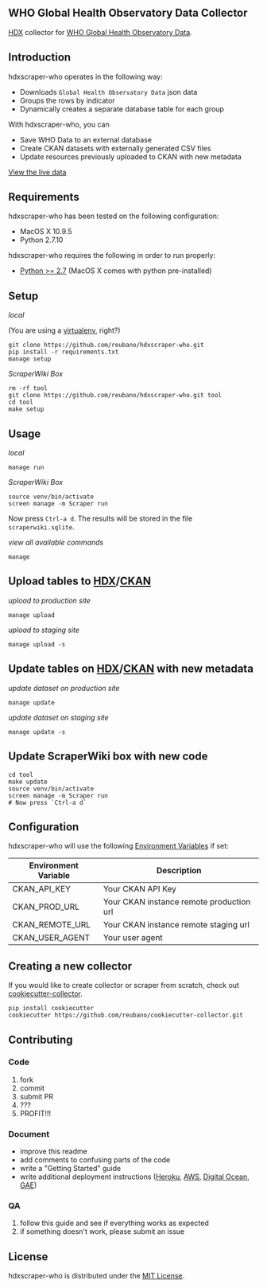 ## WHO Global Health Observatory Data Collector

[HDX](https://data.hdx.rwlabs.org/) collector for [WHO Global Health Observatory Data](http://apps.who.int/gho/data/node.main.132?lang=en).

## Introduction

hdxscraper-who operates in the following way:

- Downloads `Global Health Observatory Data` json data
- Groups the rows by indicator
- Dynamically creates a separate database table for each group

With hdxscraper-who, you can

- Save WHO Data to an external database
- Create CKAN datasets with externally generated CSV files
- Update resources previously uploaded to CKAN with new metadata

[View the live data](https://data.hdx.rwlabs.org/organization/world-health-organization)

## Requirements

hdxscraper-who has been tested on the following configuration:

- MacOS X 10.9.5
- Python 2.7.10

hdxscraper-who requires the following in order to run properly:

- [Python >= 2.7](http://www.python.org/download) (MacOS X comes with python pre-installed)

## Setup

*local*

(You are using a [virtualenv](http://www.virtualenv.org/en/latest/index.html), right?)

    git clone https://github.com/reubano/hdxscraper-who.git
    pip install -r requirements.txt
    manage setup

*ScraperWiki Box*

    rm -rf tool
    git clone https://github.com/reubano/hdxscraper-who.git tool
    cd tool
    make setup

## Usage

*local*

    manage run

*ScraperWiki Box*

    source venv/bin/activate
    screen manage -m Scraper run

Now press `Ctrl-a d`. The results will be stored in the file `scraperwiki.sqlite`.

*view all available commands*

    manage

## Upload tables to [HDX](http://data.hdx.rwlabs.org/)/[CKAN](http://ckan.org/)

*upload to production site*

    manage upload

*upload to staging site*

    manage upload -s

## Update tables on [HDX](http://data.hdx.rwlabs.org/)/[CKAN](http://ckan.org/) with new metadata

*update dataset on production site*

    manage update

*update dataset on staging site*

    manage update -s

## Update ScraperWiki box with new code

    cd tool
    make update
    source venv/bin/activate
    screen manage -m Scraper run
    # Now press `Ctrl-a d`

## Configuration

hdxscraper-who will use the following [Environment Variables](http://www.cyberciti.biz/faq/set-environment-variable-linux/) if set:

Environment Variable|Description
--------------------|-----------
CKAN_API_KEY|Your CKAN API Key
CKAN_PROD_URL|Your CKAN instance remote production url
CKAN_REMOTE_URL|Your CKAN instance remote staging url
CKAN_USER_AGENT|Your user agent

## Creating a new collector

If you would like to create collector or scraper from scratch, check out [cookiecutter-collector](https://github.com/reubano/cookiecutter-collector).

    pip install cookiecutter
    cookiecutter https://github.com/reubano/cookiecutter-collector.git

## Contributing

### Code

1. fork
2. commit
3. submit PR
4. ???
5. PROFIT!!!

### Document

- improve this readme
- add comments to confusing parts of the code
- write a "Getting Started" guide
- write additional deployment instructions ([Heroku](http://heroku.com/), [AWS](http://aws.amazon.com/), [Digital Ocean](http://digitalocean.com/), [GAE](https://appengine.google.com/))

### QA

1. follow this guide and see if everything works as expected
2. if something doesn't work, please submit an issue

## License

hdxscraper-who is distributed under the [MIT License](http://opensource.org/licenses/MIT).
